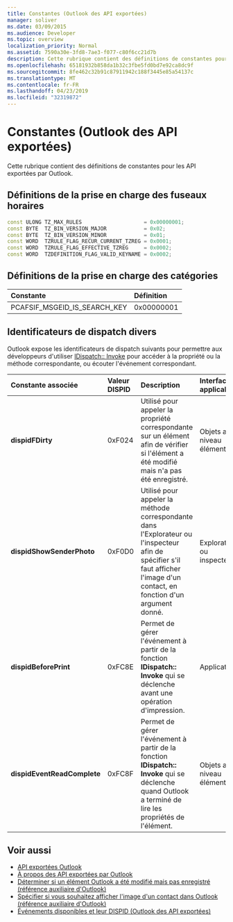 ```yaml
---
title: Constantes (Outlook des API exportées)
manager: soliver
ms.date: 03/09/2015
ms.audience: Developer
ms.topic: overview
localization_priority: Normal
ms.assetid: 7590a30e-3fd8-7ae3-f077-c80f6cc21d7b
description: Cette rubrique contient des définitions de constantes pour les API exportées par Outlook.
ms.openlocfilehash: 65181932b858da1b32c3fbe5fd0bd7e92ca8dc9f
ms.sourcegitcommit: 8fe462c32b91c87911942c188f3445e85a54137c
ms.translationtype: MT
ms.contentlocale: fr-FR
ms.lasthandoff: 04/23/2019
ms.locfileid: "32319872"
---
```

# <a name="constants-outlook-exported-apis"></a>Constantes (Outlook des API exportées)

Cette rubrique contient des définitions de constantes pour les API exportées par Outlook.
  
## <a name="definitions-for-time-zone-support"></a>Définitions de la prise en charge des fuseaux horaires

```cpp
const ULONG TZ_MAX_RULES                    = 0x00000001;  
const BYTE  TZ_BIN_VERSION_MAJOR            = 0x02;  
const BYTE  TZ_BIN_VERSION_MINOR            = 0x01; 
const WORD  TZRULE_FLAG_RECUR_CURRENT_TZREG = 0x0001; 
const WORD  TZRULE_FLAG_EFFECTIVE_TZREG     = 0x0002; 
const WORD  TZDEFINITION_FLAG_VALID_KEYNAME = 0x0002;
```

## <a name="definitions-for-category-support"></a>Définitions de la prise en charge des catégories

|**Constante**|**Définition**|
|:-----|:-----|
|PCAFSIF_MSGEID_IS_SEARCH_KEY  <br/> |0x00000001  <br/> |
   
## <a name="miscellaneous-dispatch-identifiers"></a>Identificateurs de dispatch divers

Outlook expose les identificateurs de dispatch suivants pour permettre aux développeurs d'utiliser [IDispatch:: Invoke](https://docs.microsoft.com/previous-versions/windows/desktop/api/oaidl/nf-oaidl-idispatch-invoke) pour accéder à la propriété ou la méthode correspondante, ou écouter l'événement correspondant. 
  
|**Constante associée**|**Valeur DISPID**|**Description**|**Interface applicable**|
|:-----|:-----|:-----|:-----|
|**dispidFDirty** <br/> |0xF024  <br/> |Utilisé pour appeler la propriété correspondante sur un élément afin de vérifier si l'élément a été modifié mais n'a pas été enregistré.  <br/> |Objets au niveau élément  <br/> |
|**dispidShowSenderPhoto** <br/> |0xF0D0  <br/> |Utilisé pour appeler la méthode correspondante dans l'Explorateur ou l'inspecteur afin de spécifier s'il faut afficher l'image d'un contact, en fonction d'un argument donné.  <br/> |Explorateur ou inspecteur  <br/> |
|**dispidBeforePrint** <br/> |0xFC8E  <br/> |Permet de gérer l'événement à partir de la fonction **IDispatch:: Invoke** qui se déclenche avant une opération d'impression.  <br/> |Application  <br/> |
|**dispidEventReadComplete** <br/> |0xFC8F  <br/> |Permet de gérer l'événement à partir de la fonction **IDispatch:: Invoke** qui se déclenche quand Outlook a terminé de lire les propriétés de l'élément.  <br/> |Objets au niveau élément  <br/> |
   
## <a name="see-also"></a>Voir aussi

- [API exportées Outlook](outlook-exported-apis.md)
- [À propos des API exportées par Outlook](about-apis-exported-by-outlook.md)
- [Déterminer si un élément Outlook a été modifié mais pas enregistré (référence auxiliaire d'Outlook)](how-to-determine-if-outlook-item-has-been-modified-but-not-saved.md)
- [Spécifier si vous souhaitez afficher l'image d'un contact dans Outlook (référence auxiliaire d'Outlook)](https://msdn.microsoft.com/library/office/gg262879.aspx)
- [Événements disponibles et leur DISPID (Outlook des API exportées)](available-events-and-their-dispids-outlook-exported-apis.md)

